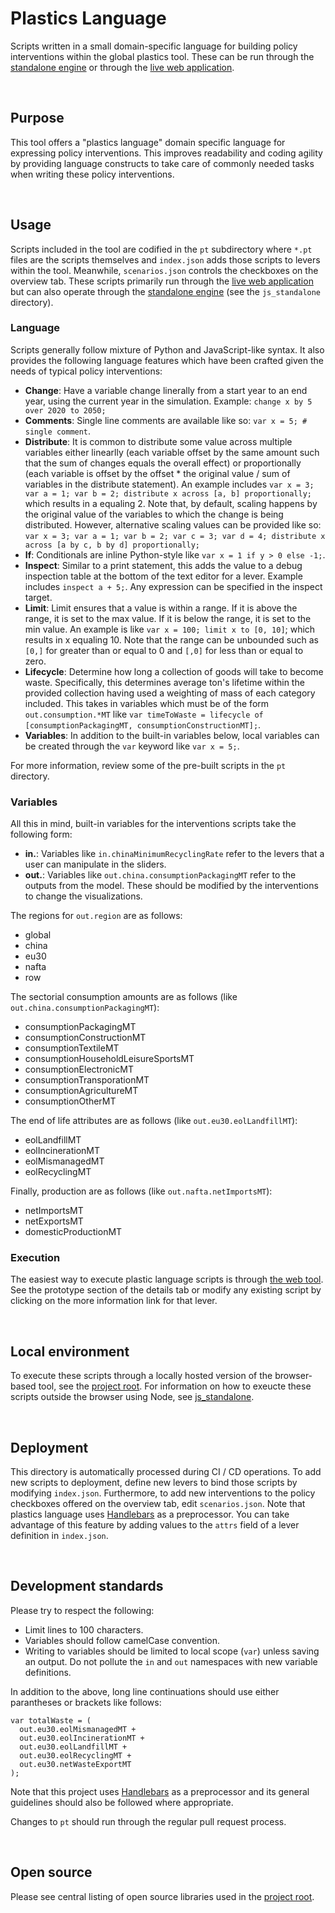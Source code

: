 Plastics Language
================================================================================
Scripts written in a small domain-specific language for building policy interventions within the global plastics tool. These can be run through the [standalone engine](https://github.com/SchmidtDSE/plastics-prototype/tree/main/js_standalone) or through the [live web application](https://global-plastics-tool.org/).

<br>

Purpose
--------------------------------------------------------------------------------
This tool offers a "plastics language" domain specific language for expressing policy interventions. This improves readability and coding agility by providing language constructs to take care of commonly needed tasks when writing these policy interventions.

<br>

Usage
--------------------------------------------------------------------------------
Scripts included in the tool are codified in the `pt` subdirectory where `*.pt` files are the scripts themselves and `index.json` adds those scripts to levers within the tool. Meanwhile, `scenarios.json` controls the checkboxes on the overview tab. These scripts primarily run through the [live web application](https://global-plastics-tool.org/) but can also operate through the [standalone engine](https://github.com/SchmidtDSE/plastics-prototype/tree/main/js_standalone) (see the `js_standalone` directory).

### Language
Scripts generally follow mixture of Python and JavaScript-like syntax. It also provides the following language features which have been crafted given the needs of typical policy interventions:

 - **Change**: Have a variable change linerally from a start year to an end year, using the current year in the simulation. Example: `change x by 5 over 2020 to 2050;`
 - **Comments**: Single line comments are available like so: `var x = 5; # single comment`.
 - **Distribute**: It is common to distribute some value across multiple variables either linearlly (each variable offset by the same amount such that the sum of changes equals the overall effect) or proportionally (each variable is offset by the offset * the original value / sum of variables in the distribute statement). An example includes `var x = 3; var a = 1; var b = 2; distribute x across [a, b] proportionally;` which results in a equaling 2. Note that, by default, scaling happens by the original value of the variables to which the change is being distributed. However, alternative scaling values can be provided like so: `var x = 3; var a = 1; var b = 2; var c = 3; var d = 4; distribute x across [a by c, b by d] proportionally;`
 - **If**: Conditionals are inline Python-style like `var x = 1 if y > 0 else -1;`.
 - **Inspect**: Similar to a print statement, this adds the value to a debug inspection table at the bottom of the text editor for a lever. Example includes `inspect a + 5;`. Any expression can be specified in the inspect target.
 - **Limit**: Limit ensures that a value is within a range. If it is above the range, it is set to the max value. If it is below the range, it is set to the min value.  An example is like `var x = 100; limit x to [0, 10]`; which results in x equaling 10. Note that the range can be unbounded such as `[0,]` for greater than or equal to 0 and `[,0]` for less than or equal to zero.
 - **Lifecycle**: Determine how long a collection of goods will take to become waste. Specifically, this determines average ton's lifetime within the provided collection having used a weighting of mass of each category included. This takes in variables which must be of the form `out.consumption.*MT` like `var timeToWaste = lifecycle of [consumptionPackagingMT, consumptionConstructionMT];`.
 - **Variables**: In addition to the built-in variables below, local variables can be created through the `var` keyword like `var x = 5;`.

For more information, review some of the pre-built scripts in the `pt` directory.

### Variables
All this in mind, built-in variables for the interventions scripts take the following form:

- **in.**: Variables like `in.chinaMinimumRecyclingRate` refer to the levers that a user can manipulate in the sliders.
- **out.**: Variables like `out.china.consumptionPackagingMT` refer to the outputs from the model. These should be modified by the interventions to change the visualizations.

The regions for `out.region` are as follows:

 - global
 - china
 - eu30
 - nafta
 - row

The sectorial consumption amounts are as follows (like `out.china.consumptionPackagingMT`):

 - consumptionPackagingMT
 - consumptionConstructionMT
 - consumptionTextileMT
 - consumptionHouseholdLeisureSportsMT
 - consumptionElectronicMT
 - consumptionTransporationMT
 - consumptionAgricultureMT
 - consumptionOtherMT

The end of life attributes are as follows (like `out.eu30.eolLandfillMT`):

 - eolLandfillMT
 - eolIncinerationMT
 - eolMismanagedMT
 - eolRecyclingMT

Finally, production are as follows (like `out.nafta.netImportsMT`):

 - netImportsMT
 - netExportsMT
 - domesticProductionMT

### Execution
The easiest way to execute plastic language scripts is through [the web tool](). See the prototype section of the details tab or modify any existing script by clicking on the more information link for that lever.

<br>

Local environment
--------------------------------------------------------------------------------
To execute these scripts through a locally hosted version of the browser-based tool, see the [project root](https://github.com/SchmidtDSE/plastics-prototype/tree/main). For information on how to exeucte these scripts outside the browser using Node, see [js_standalone](https://github.com/SchmidtDSE/plastics-prototype/tree/main/js_standalone).

<br>

Deployment
--------------------------------------------------------------------------------
This directory is automatically processed during CI / CD operations. To add new scripts to deployment, define new levers to bind those scripts by modifying `index.json`. Furthermore, to add new interventions to the policy checkboxes offered on the overview tab, edit `scenarios.json`. Note that plastics language uses [Handlebars](https://handlebarsjs.com/) as a preprocessor. You can take advantage of this feature by adding values to the `attrs` field of a lever definition in `index.json`.

<br>

Development standards
--------------------------------------------------------------------------------
Please try to respect the following:

 - Limit lines to 100 characters.
 - Variables should follow camelCase convention.
 - Writing to variables should be limited to local scope (`var`) unless saving an output. Do not pollute the `in` and `out` namespaces with new variable definitions.

In addition to the above, long line continuations should use either parantheses or brackets like follows:

```
var totalWaste = (
  out.eu30.eolMismanagedMT +
  out.eu30.eolIncinerationMT +
  out.eu30.eolLandfillMT +
  out.eu30.eolRecyclingMT +
  out.eu30.netWasteExportMT
);
```

Note that this project uses [Handlebars](https://handlebarsjs.com/) as a preprocessor and its general guidelines should also be followed where appropriate.

Changes to `pt` should run through the regular pull request process.

<br>

Open source
--------------------------------------------------------------------------------
Please see central listing of open source libraries used in the [project root](https://github.com/SchmidtDSE/plastics-prototype).
